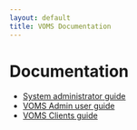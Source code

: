 ```yaml
---
layout: default
title: VOMS Documentation
---
```


# Documentation

* [System administrator guide]({{site.baseurl}}documentation/sysadmin-guide) 
* [VOMS Admin user guide]({{site.baseurl}}documentation/voms-admin-guide)
* [VOMS Clients guide]({{site.baseurl}}documentation/voms-clients-guide)
